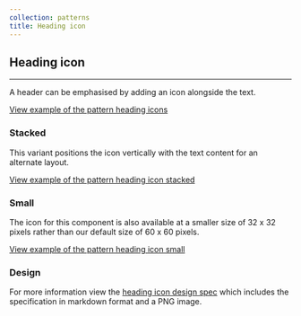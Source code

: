 ```yaml
---
collection: patterns
title: Heading icon
---
```


## Heading icon

<hr>

A header can be emphasised by adding an icon alongside the text.

<a href="https://canonical-web-and-design.github.io/vanilla-framework/examples/patterns/heading-icon/"
  class="js-example">
View example of the pattern heading icons
</a>

### Stacked

This variant positions the icon vertically with the text content for an alternate layout.

<a href="https://canonical-web-and-design.github.io/vanilla-framework/examples/patterns/heading-icon-stacked/"
  class="js-example">
View example of the pattern heading icon stacked
</a>

### Small

The icon for this component is also available at a smaller size of 32 x 32 pixels rather than our default size of 60 x 60 pixels.

<a href="https://canonical-web-and-design.github.io/vanilla-framework/examples/patterns/heading-icon-small/"
  class="js-example">
View example of the pattern heading icon small
</a>

### Design

For more information view the [heading icon design spec](https://github.com/ubuntudesign/vanilla-design/tree/master/Heading%20icon) which includes the specification in markdown format and a PNG image.
